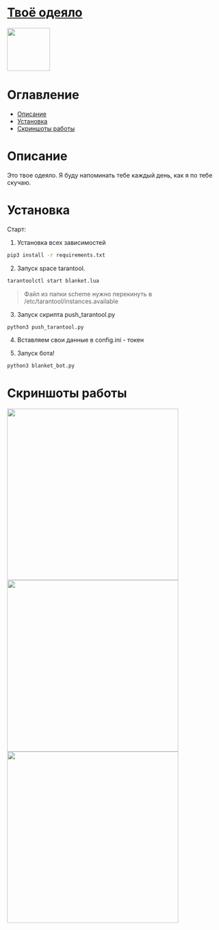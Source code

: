 
# [Твоё одеяло](https://icq.im/blanket_bot)

<a href="https://icq.im/blanket_bot"><img src="https://github.com/ICQ-BOTS/blanket_bot/blob/main/blanket.png" width="100" height="100"></a>


# Оглавление 
 - [Описание](https://github.com/ICQ-BOTS/blanket_bot#описание)
 - [Установка](https://github.com/ICQ-BOTS/blanket_bot#установка)
 - [Скриншоты работы](https://github.com/ICQ-BOTS/blanket_bot#скриншоты-работы)

# Описание
Это твое одеяло. Я буду напоминать тебе каждый день, как я по тебе скучаю.

# Установка

Старт:
1. Установка всех зависимостей 
```bash
pip3 install -r requirements.txt
```

2. Запуск space tarantool.
```bash
tarantoolctl start blanket.lua
```
> Файл из папки scheme нужно перекинуть в /etc/tarantool/instances.available

3. Запуск скрипта push_tarantool.py
```bash
python3 push_tarantool.py
```

4. Вставляем свои данные в config.ini - токен

5. Запуск бота!
```bash
python3 blanket_bot.py
```

# Скриншоты работы
<img src="https://github.com/ICQ-BOTS/blanket_bot/blob/main/img/1.png" width="400">
<img src="https://github.com/ICQ-BOTS/blanket_bot/blob/main/img/2.png" width="400">
<img src="https://github.com/ICQ-BOTS/blanket_bot/blob/main/img/3.png" width="400">


